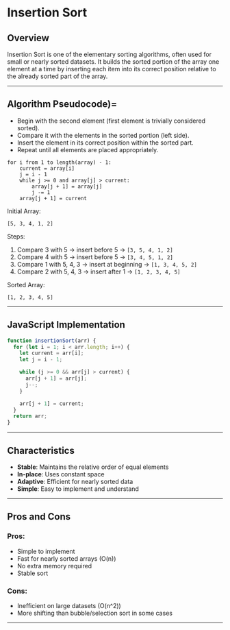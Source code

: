# Insertion Sort

## Overview

Insertion Sort is one of the elementary sorting algorithms, often used for small or nearly sorted datasets. It builds the sorted portion of the array one element at a time by inserting each item into its correct position relative to the already sorted part of the array.

---

## Algorithm Pseudocode)=

- Begin with the second element (first element is trivially considered sorted).
- Compare it with the elements in the sorted portion (left side).
- Insert the element in its correct position within the sorted part.
- Repeat until all elements are placed appropriately.

```text
for i from 1 to length(array) - 1:
    current = array[i]
    j = i - 1
    while j >= 0 and array[j] > current:
        array[j + 1] = array[j]
        j -= 1
    array[j + 1] = current
```

Initial Array:

```text
[5, 3, 4, 1, 2]
```

Steps:

1. Compare 3 with 5 → insert before 5 → `[3, 5, 4, 1, 2]`
2. Compare 4 with 5 → insert before 5 → `[3, 4, 5, 1, 2]`
3. Compare 1 with 5, 4, 3 → insert at beginning → `[1, 3, 4, 5, 2]`
4. Compare 2 with 5, 4, 3 → insert after 1 → `[1, 2, 3, 4, 5]`

Sorted Array:

```text
[1, 2, 3, 4, 5]
```

---

## JavaScript Implementation

```javascript
function insertionSort(arr) {
  for (let i = 1; i < arr.length; i++) {
    let current = arr[i];
    let j = i - 1;

    while (j >= 0 && arr[j] > current) {
      arr[j + 1] = arr[j];
      j--;
    }

    arr[j + 1] = current;
  }
  return arr;
}
```

---

## Characteristics

- **Stable**: Maintains the relative order of equal elements
- **In-place**: Uses constant space
- **Adaptive**: Efficient for nearly sorted data
- **Simple**: Easy to implement and understand

---

## Pros and Cons

### Pros:

- Simple to implement
- Fast for nearly sorted arrays (O(n))
- No extra memory required
- Stable sort

### Cons:

- Inefficient on large datasets (O(n^2))
- More shifting than bubble/selection sort in some cases

---
